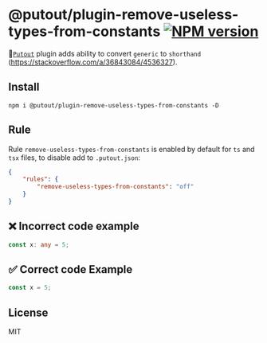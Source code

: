 # @putout/plugin-remove-useless-types-from-constants [![NPM version][NPMIMGURL]][NPMURL]

[NPMIMGURL]: https://img.shields.io/npm/v/@putout/plugin-remove-useless-types-from-constants.svg?style=flat&longCache=true
[NPMURL]: https://npmjs.org/package/@putout/plugin-remove-useless-types-from-constants "npm"

🐊[`Putout`](https://github.com/coderaiser/putout) plugin adds ability to convert `generic` to `shorthand` (https://stackoverflow.com/a/36843084/4536327).

## Install

```
npm i @putout/plugin-remove-useless-types-from-constants -D
```

## Rule

Rule `remove-useless-types-from-constants` is enabled by default for `ts` and `tsx` files, to disable add to `.putout.json`:

```json
{
    "rules": {
        "remove-useless-types-from-constants": "off"
    }
}
```

## ❌ Incorrect code example

```ts
const x: any = 5;
```

## ✅ Correct code Example

```ts
const x = 5;
```

## License

MIT
